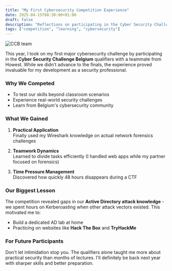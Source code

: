 ```yaml
---
title: "My First Cybersecurity Competition Experience"
date: 2025-04-15T08:30:00+01:00
draft: false
description: "Reflections on participating in the Cyber Security Challenge Belgium qualifiers"
tags: ["competition", "learning", "cybersecurity"]
---
```


![CCB team](/images/blog/2025-03-14-ccb.jpg)

This year, I took on my first major cybersecurity challenge by participating in the **Cyber Security Challenge Belgium** qualifiers with a teammate from Howest. While we didn't advance to the finals, the experience proved invaluable for my development as a security professional.

### Why We Competed
- To test our skills beyond classroom scenarios
- Experience real-world security challenges
- Learn from Belgium's cybersecurity community

### What We Gained
1. **Practical Application**  
   Finally used my Wireshark knowledge on actual network forensics challenges

2. **Teamwork Dynamics**  
   Learned to divide tasks efficiently (I handled web apps while my partner focused on forensics)

3. **Time Pressure Management**  
   Discovered how quickly 48 hours disappears during a CTF

### Our Biggest Lesson
The competition revealed gaps in our **Active Directory attack knowledge** - we spent hours on Kerberoasting when other attack vectors existed. This motivated me to:

- Build a dedicated AD lab at home
- Practicing on websites like **Hack The Box** and **TryHackMe**

### For Future Participants
Don't let intimidation stop you. The qualifiers alone taught me more about practical security than months of lectures. I'll definitely be back next year with sharper skills and better preparation.
